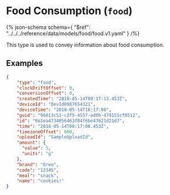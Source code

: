 <!-- omit in toc -->
# Food Consumption (`food`)

{% json-schema
  schema={
    "$ref": "../../../reference/data/models/food/food.v1.yaml"
  }
/%}

This type is used to convey information about food consumption.

## Examples

```json {% title="Example (food consumption)" %}
{
    "type": "food",
    "clockDriftOffset": 0,
    "conversionOffset": 0,
    "createdTime": "2018-05-14T08:17:13.453Z",
    "deviceId": "DevId0987654321",
    "deviceTime": "2018-05-14T18:17:08",
    "guid": "96013c51-c2f5-4557-ad0b-479151cf0512",
    "id": "6e3ea4734056463f84f6be47621d21d7",
    "time": "2018-05-14T08:17:08.453Z",
    "timezoneOffset": 600,
    "uploadId": "SampleUploadId",
    "amount": {
      "value": 5,
      "units": "g"
    },
    "brand": "Oreo",
    "code": "12345",
    "meal": "snack",
    "name": "cookies!"
}
```
